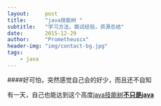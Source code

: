 ```yaml
---
layout:     post
title:      "java技能树 "
subtitle:   "学习方法，面试经验，资源总结"
date:       2015-12-29
author:     "Prometheuscx"
header-img: "img/contact-bg.jpg"
tags:
    - java
---
```


####好可怕，突然感觉自己会的好少，而且还不自知

有一天，自己也能达到这个高度[java技能树**不只是java**](http://michael282694.com/post/zhuan-pian-shi-yong-xiao-zhao-mian-jing-@xie-zhao-dong)
